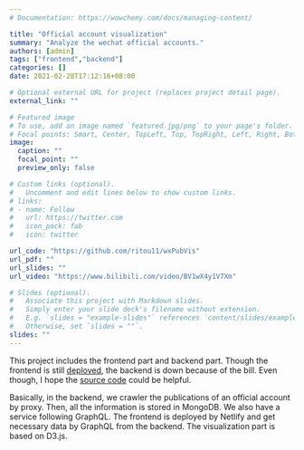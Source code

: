 ```yaml
---
# Documentation: https://wowchemy.com/docs/managing-content/

title: "Official account visualization"
summary: "Analyze the wechat official accounts."
authors: [admin]
tags: ["frontend","backend"]
categories: []
date: 2021-02-28T17:12:16+08:00

# Optional external URL for project (replaces project detail page).
external_link: ""

# Featured image
# To use, add an image named `featured.jpg/png` to your page's folder.
# Focal points: Smart, Center, TopLeft, Top, TopRight, Left, Right, BottomLeft, Bottom, BottomRight.
image:
  caption: ""
  focal_point: ""
  preview_only: false

# Custom links (optional).
#   Uncomment and edit lines below to show custom links.
# links:
# - name: Follow
#   url: https://twitter.com
#   icon_pack: fab
#   icon: twitter

url_code: "https://github.com/ritou11/wxPubVis"
url_pdf: ""
url_slides: ""
url_video: "https://www.bilibili.com/video/BV1wX4y1V7Xm"

# Slides (optional).
#   Associate this project with Markdown slides.
#   Simply enter your slide deck's filename without extension.
#   E.g. `slides = "example-slides"` references `content/slides/example-slides.md`.
#   Otherwise, set `slides = ""`.
slides: ""
---
```

This project includes the frontend part and backend part. Though the frontend is still [deployed](https://wxpub.nogeek.top), the backend is down because of the bill. Even though, I hope the [source code](https://github.com/ritou11/wxPubVis) could be helpful.

Basically, in the backend, we crawler the publications of an official account by proxy. Then, all the information is stored in MongoDB. We also have a service following GraphQL. The frontend is deployed by Netlify and get necessary data by GraphQL from the backend. The visualization part is based on D3.js.
